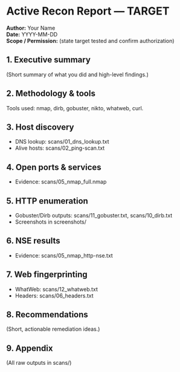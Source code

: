 # Active Recon Report — TARGET
**Author:** Your Name  
**Date:** YYYY-MM-DD  
**Scope / Permission:** (state target tested and confirm authorization)

## 1. Executive summary
(Short summary of what you did and high-level findings.)

## 2. Methodology & tools
Tools used: nmap, dirb, gobuster, nikto, whatweb, curl.  

## 3. Host discovery
- DNS lookup: scans/01_dns_lookup.txt
- Alive hosts: scans/02_ping-scan.txt

## 4. Open ports & services
- Evidence: scans/05_nmap_full.nmap

## 5. HTTP enumeration
- Gobuster/Dirb outputs: scans/11_gobuster.txt, scans/10_dirb.txt
- Screenshots in screenshots/

## 6. NSE results
- Evidence: scans/05_nmap_http-nse.txt

## 7. Web fingerprinting
- WhatWeb: scans/12_whatweb.txt
- Headers: scans/06_headers.txt

## 8. Recommendations
(Short, actionable remediation ideas.)

## 9. Appendix
(All raw outputs in scans/)
